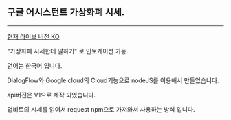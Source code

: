 ## 구글 어시스턴트 가상화폐 시세.
***

[현재 라이브 버전 KO ](https://assistant.google.com/services/a/uid/000000b88b0b4c4b?hl=ko)

"가상화폐 시세한테 말하기" 로 인보케이션 가능.

언어는 한국어 입니다.

DialogFlow와 Google cloud의 Cloud기능으로 nodeJS를 이용해서 만들었습니다.

api버전은 V1으로 제작 되었습니다.

업비트의 시세를 읽어서 request npm으로 가져와서 사용하는 방식 입니다.
